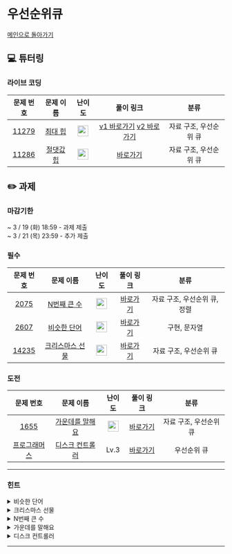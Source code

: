 # 우선순위큐
[메인으로 돌아가기](https://github.com/Altu-Bitu-6/Notice) 
## 💻 튜터링 
### 라이브 코딩
| 문제 번호 | 문제 이름 | 난이도 | 풀이 링크 | 분류 |
| :-: | :-: | :-: | :-: | :-: |
| [11279](https://www.acmicpc.net/problem/11279) | [최대 힙](https://www.acmicpc.net/problem/11279) | <img height="25px" width="25px" src="https://static.solved.ac/tier_small/9.svg"/> | [v1 바로가기](https://github.com/Altu-Bitu-6/Notice/blob/main/05_우선순위큐/라이브코딩/11279_v1.cpp) [v2 바로가기](https://github.com/Altu-Bitu-6/Notice/blob/main/05_우선순위큐/라이브코딩/11279_v2.cpp) | 자료 구조, 우선순위 큐 |
| [11286](https://www.acmicpc.net/problem/11286) | [절댓값 힙](https://www.acmicpc.net/problem/11286) | <img height="25px" width="25px" src="https://static.solved.ac/tier_small/10.svg"/> | [바로가기](https://github.com/Altu-Bitu-6/Notice/blob/main/05_우선순위큐/라이브코딩/11286.cpp) | 자료 구조, 우선순위 큐 |
## ✏️ 과제 
### 마감기한
~ 3 / 19 (화) 18:59 - 과제 제출 </br>
~ 3 / 21 (목) 23:59 - 추가 제출 </br>
### 필수
| 문제 번호 | 문제 이름 | 난이도 | 풀이 링크 | 분류 |
| :-: | :-: | :-: | :-: | :-: |
| [2075](https://www.acmicpc.net/problem/2075) | [N번째 큰 수](https://www.acmicpc.net/problem/2075) | <img height="25px" width="25px" src="https://static.solved.ac/tier_small/9.svg"/> | [바로가기](https://github.com/Altu-Bitu-6/Notice/blob/main/05_우선순위큐/필수/2075.cpp) | 자료 구조, 우선순위 큐, 정렬 |
| [2607](https://www.acmicpc.net/problem/2607) | [비슷한 단어](https://www.acmicpc.net/problem/2607) | <img height="25px" width="25px" src="https://static.solved.ac/tier_small/8.svg"/> | [바로가기](https://github.com/Altu-Bitu-6/Notice/blob/main/05_우선순위큐/필수/2607.cpp) | 구현, 문자열 |
| [14235](https://www.acmicpc.net/problem/14235) | [크리스마스 선물](https://www.acmicpc.net/problem/14235) | <img height="25px" width="25px" src="https://static.solved.ac/tier_small/8.svg"/> | [바로가기](https://github.com/Altu-Bitu-6/Notice/blob/main/05_우선순위큐/필수/14235.cpp) | 자료 구조, 우선순위 큐 |
### 도전
| 문제 번호 | 문제 이름 | 난이도 | 풀이 링크 | 분류 |
| :-: | :-: | :-: | :-: | :-: |
| [1655](https://www.acmicpc.net/problem/1655) | [가운데를 말해요](https://www.acmicpc.net/problem/1655) | <img height="25px" width="25px" src="https://static.solved.ac/tier_small/14.svg"/> | [바로가기](https://github.com/Altu-Bitu-6/Notice/blob/main/05_우선순위큐/도전/1655.cpp) | 자료 구조, 우선순위 큐 |
| [프로그래머스](https://school.programmers.co.kr/learn/courses/30/lessons/42627) | [디스크 컨트롤러](https://school.programmers.co.kr/learn/courses/30/lessons/42627) | Lv.3 | [바로가기](https://github.com/Altu-Bitu-6/Notice/blob/main/05_우선순위큐/도전/디스크_컨트롤러.cpp) | 우선순위 큐 |
---
 ### 힌트
<details><summary>비슷한 단어</summary><div markdown="1">&nbsp;&nbsp;&nbsp;&nbsp;문제의 조건대로 구현해주시면 됩니다 :)</div></details>
<details><summary>크리스마스 선물</summary><div markdown="1">&nbsp;&nbsp;&nbsp;&nbsp;아이들에게 주는 선물의 특징을 고려해 자료구조를 선택해보세요!</div></details>
<details><summary>N번째 큰 수</summary><div markdown="1">&nbsp;&nbsp;&nbsp;&nbsp;상위 n개의 숫자에서 n번째 숫자는 가장 작은 숫자네요!</div></details>
<details><summary>가운데를 말해요</summary><div markdown="1">&nbsp;&nbsp;&nbsp;&nbsp;가운데를 찾기 위해 현재까지 입력된 숫자 중 비교적 작은 값과 큰 값을 따로 저장하면 좋을 것 같네요!</div></details>
<details><summary>디스크 컨트롤러</summary><div markdown="1">&nbsp;&nbsp;&nbsp;&nbsp;현재 시각에서 요청된 task 중 소요시간이 가장 적은 task를 우선으로 실행해야 해요! 시간이 흘러감에 따라 수행돼야 하는 기능을 생각해보세요!</div></details>

---
